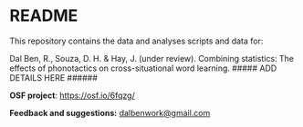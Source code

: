 # README

This repository contains the data and analyses scripts and data for:

Dal Ben, R., Souza, D. H. & Hay, J. (under review). Combining statistics: The effects of phonotactics on cross-situational word learning. ##### ADD DETAILS HERE ######

**OSF project**: https://osf.io/6fqzg/

**Feedback and suggestions:** <dalbenwork@gmail.com>